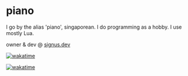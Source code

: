<!--
**piano1337/piano1337** is a ✨ _special_ ✨ repository because its `README.md` (this file) appears on your GitHub profile.

Here are some ideas to get you started:

- 🔭 I’m currently working on ...
- 🌱 I’m currently learning ...
- 👯 I’m looking to collaborate on ...
- 🤔 I’m looking for help with ...
- 💬 Ask me about ...
- 📫 How to reach me: ...
- 😄 Pronouns: ...
- ⚡ Fun fact: ...
-->

# piano
I go by the alias 'piano', singaporean. I do programming as a hobby. I use mostly Lua.

owner & dev @ [signus.dev](https://signus.dev)

[![wakatime](https://wakatime.com/badge/user/018b9c9a-ef58-44d0-aeb8-e99b6fd6d9e9.svg)](https://wakatime.com/@at)

[![wakatime](https://wakatime.com/share/@at/15df36e8-1303-449a-ba12-556b30915f91.svg)](https://wakatime.com/@at)
